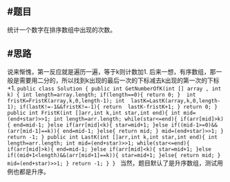 #题目
-----
统计一个数字在排序数组中出现的次数。

#思路
---
说来惭愧，第一反应就是遍历一遍，等于k则计数加1.
后来一想，有序数组，那一般是需要用二分的，所以找到k出现的最后一次的下标减去k出现的第一次的下标+1.
`public class Solution {
    public int GetNumberOfK(int [] array , int k) {
        int length=array.length;
        if(length==0){
            return 0;
        } 
        int  fristK=FristK(array,k,0,length-1);
        int  lastK=LastK(array,k,0,length-1);
        if(lastK!=-1&&fristK!=-1){
            return  lastK-fristK+1;
        }
        return 0;
    }
    public int FristK(int []arr,int k,int star,int end){
        int mid=(end+star)>>1;
        int length=arr.length;
        while(star<=end){
            if(arr[mid]>k){
                end=mid-1;
            }else if(arr[mid]<k){
                star=mid+1;
            }else if((mid-1>=0)&&(arr[mid-1]==k)){
                end=mid-1;
            }else{
                return mid;
            }
            mid=(end+star)>>1;
        }
        return -1;
    }
    public int LastK(int []arr,int k,int star,int end){
        int length=arr.length;
        int mid=(end+star)>>1;
        while(star<=end){
            if(arr[mid]>k){
                end=mid-1;
            }else if(arr[mid]<k){
                star=mid+1;
            }else if((mid+1<length)&&(arr[mid+1]==k)){
                star=mid+1;
            }else{
                return mid;
            }
            mid=(end+star)>>1;
        }
        return -1;
    }
}
`
当然，题目默认了是升序数组，测试用例也都是升序。
